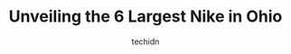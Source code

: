 ---
layout: ampstory
image: https://i0.wp.com/www.depkes.org/wp-content/uploads/2023/06/nike-0-in-ohio-1685967800.jpeg?resize=640,853
author: techidn
featured: false
description: Discover the impressive array of Nike options in Ohio, where you can find 6 of the largest Nike establishments in the area. From renowned classics to hidden gems, Ohio offers a diverse range
title: Unveiling the 6 Largest Nike in Ohio
cover:
   title: Unveiling the 6 Largest Nike in Ohio
   subtitle: Rickpate
   background: https://www.depkes.org/wp-content/uploads/2023/06/nike-0-in-ohio-1685967800.jpeg

pages: 
 - layout: thirds
   top: <h1>#1 Nike Factory Store</h1>
   bottom: "<p>Place was packed, but their associates were on it!  Was able to get in and out rather quickly. The associate checking us out was nice and pleasant, even made small talk d</p>"
   background: https://www.depkes.org/wp-content/uploads/2023/06/nike-1-in-ohio-1685967801.jpeg
   backgroundblur: true
 - layout: thirds
   top: <h1>#2 Nike Factory Store</h1>
   bottom: "<p>549 S Chillicothe Rd Suite 321, Aurora, OH 44202, United States</p>"
   background: https://www.depkes.org/wp-content/uploads/2023/06/nike-2-in-ohio-1685967801.jpeg
   cta:
      link: https://www.depkes.org/blog/unveiling-the-6-largest-nike-in-ohio/
      text: Unveiling the 6 Largest Nike in Ohio
 - layout: thirds
   top: <h1>#3 Nike Factory Store - Jeffersonville</h1>
   bottom: "<p>8890 Factory Shops Blvd Bld 8 Twr 4, Jeffersonville, OH 43128, United States</p>"
   background: https://www.depkes.org/wp-content/uploads/2023/06/nike-3-in-ohio-1685967801.jpeg
   cta:
      link: https://www.depkes.org/blog/unveiling-the-6-largest-nike-in-ohio/
      text: Unveiling the 6 Largest Nike in Ohio
 - layout: thirds
   top: <h1>#4 Nike by Easton</h1>
   bottom: "<p>3964 Townsfair Way, Columbus, OH 43219, United States</p>"
   background: https://images.unsplash.com/photo-1632260260864-caf7fde5ec36?ixlib=rb-4.0.3&ixid=MnwxMjA3fDB8MHxwaG90by1wYWdlfHx8fGVufDB8fHx8&auto=format&fit=crop&w=640&h=853&q=80
   cta:
      link: https://www.depkes.org/blog/unveiling-the-6-largest-nike-in-ohio/
      text: Unveiling the 6 Largest Nike in Ohio
 - layout: thirds
   top: <h1>#5 Nike by Pinecrest</h1>
   bottom: "<p>400 Avenue Park Suite 172, Orange, OH 44122, United States</p>"
   background: https://images.unsplash.com/photo-1613843873231-1447db182f97?ixlib=rb-4.0.3&ixid=MnwxMjA3fDB8MHxwaG90by1wYWdlfHx8fGVufDB8fHx8&auto=format&fit=crop&w=640&h=853&q=80
   cta:
      link: https://www.depkes.org/blog/unveiling-the-6-largest-nike-in-ohio/
      text: Unveiling the 6 Largest Nike in Ohio

 - layout: thirds
   middle: Continue reading...
   background: https://images.unsplash.com/photo-1567360425618-1594206637d2?ixlib=rb-4.0.3&ixid=MnwxMjA3fDB8MHxwaG90by1wYWdlfHx8fGVufDB8fHx8&auto=format&fit=crop&w=640&h=853&q=80
   cta:
      link: https://www.depkes.org/blog/unveiling-the-6-largest-nike-in-ohio/
      text: Unveiling the 6 Largest Nike in Ohio
      
---